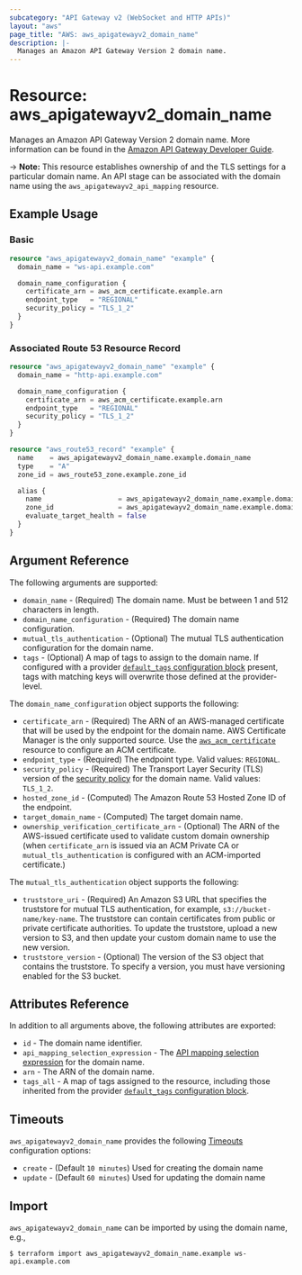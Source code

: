 ```yaml
---
subcategory: "API Gateway v2 (WebSocket and HTTP APIs)"
layout: "aws"
page_title: "AWS: aws_apigatewayv2_domain_name"
description: |-
  Manages an Amazon API Gateway Version 2 domain name.
---
```


# Resource: aws_apigatewayv2_domain_name

Manages an Amazon API Gateway Version 2 domain name.
More information can be found in the [Amazon API Gateway Developer Guide](https://docs.aws.amazon.com/apigateway/latest/developerguide/how-to-custom-domains.html).

-> **Note:** This resource establishes ownership of and the TLS settings for
a particular domain name. An API stage can be associated with the domain name using the `aws_apigatewayv2_api_mapping` resource.

## Example Usage

### Basic

```terraform
resource "aws_apigatewayv2_domain_name" "example" {
  domain_name = "ws-api.example.com"

  domain_name_configuration {
    certificate_arn = aws_acm_certificate.example.arn
    endpoint_type   = "REGIONAL"
    security_policy = "TLS_1_2"
  }
}
```

### Associated Route 53 Resource Record

```terraform
resource "aws_apigatewayv2_domain_name" "example" {
  domain_name = "http-api.example.com"

  domain_name_configuration {
    certificate_arn = aws_acm_certificate.example.arn
    endpoint_type   = "REGIONAL"
    security_policy = "TLS_1_2"
  }
}

resource "aws_route53_record" "example" {
  name    = aws_apigatewayv2_domain_name.example.domain_name
  type    = "A"
  zone_id = aws_route53_zone.example.zone_id

  alias {
    name                   = aws_apigatewayv2_domain_name.example.domain_name_configuration[0].target_domain_name
    zone_id                = aws_apigatewayv2_domain_name.example.domain_name_configuration[0].hosted_zone_id
    evaluate_target_health = false
  }
}
```

## Argument Reference

The following arguments are supported:

* `domain_name` - (Required) The domain name. Must be between 1 and 512 characters in length.
* `domain_name_configuration` - (Required) The domain name configuration.
* `mutual_tls_authentication` - (Optional) The mutual TLS authentication configuration for the domain name.
* `tags` - (Optional) A map of tags to assign to the domain name. If configured with a provider [`default_tags` configuration block](/docs/providers/aws/index.html#default_tags-configuration-block) present, tags with matching keys will overwrite those defined at the provider-level.

The `domain_name_configuration` object supports the following:

* `certificate_arn` - (Required) The ARN of an AWS-managed certificate that will be used by the endpoint for the domain name. AWS Certificate Manager is the only supported source.
Use the [`aws_acm_certificate`](/docs/providers/aws/r/acm_certificate.html) resource to configure an ACM certificate.
* `endpoint_type` - (Required) The endpoint type. Valid values: `REGIONAL`.
* `security_policy` - (Required) The Transport Layer Security (TLS) version of the [security policy](https://docs.aws.amazon.com/apigateway/latest/developerguide/apigateway-custom-domain-tls-version.html) for the domain name. Valid values: `TLS_1_2`.
* `hosted_zone_id` - (Computed) The Amazon Route 53 Hosted Zone ID of the endpoint.
* `target_domain_name` - (Computed) The target domain name.
* `ownership_verification_certificate_arn` - (Optional) The ARN of the AWS-issued certificate used to validate custom domain ownership (when `certificate_arn` is issued via an ACM Private CA or `mutual_tls_authentication` is configured with an ACM-imported certificate.)

The `mutual_tls_authentication` object supports the following:

* `truststore_uri` - (Required) An Amazon S3 URL that specifies the truststore for mutual TLS authentication, for example, `s3://bucket-name/key-name`.
The truststore can contain certificates from public or private certificate authorities. To update the truststore, upload a new version to S3, and then update your custom domain name to use the new version.
* `truststore_version` - (Optional) The version of the S3 object that contains the truststore. To specify a version, you must have versioning enabled for the S3 bucket.

## Attributes Reference

In addition to all arguments above, the following attributes are exported:

* `id` - The domain name identifier.
* `api_mapping_selection_expression` - The [API mapping selection expression](https://docs.aws.amazon.com/apigateway/latest/developerguide/apigateway-websocket-api-selection-expressions.html#apigateway-websocket-api-mapping-selection-expressions) for the domain name.
* `arn` - The ARN of the domain name.
* `tags_all` - A map of tags assigned to the resource, including those inherited from the provider [`default_tags` configuration block](/docs/providers/aws/index.html#default_tags-configuration-block).

## Timeouts

`aws_apigatewayv2_domain_name` provides the following [Timeouts](https://www.terraform.io/docs/configuration/blocks/resources/syntax.html#operation-timeouts) configuration options:

- `create` - (Default `10 minutes`) Used for creating the domain name
- `update` - (Default `60 minutes`) Used for updating the domain name

## Import

`aws_apigatewayv2_domain_name` can be imported by using the domain name, e.g.,

```
$ terraform import aws_apigatewayv2_domain_name.example ws-api.example.com
```
